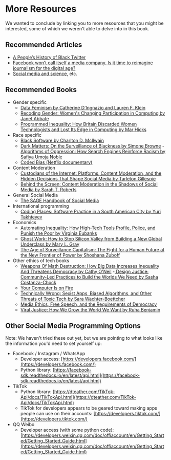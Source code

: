 # More Resources

We wanted to conclude by linking you to more resources that you might be interested, some of which we weren't able to delve into in this book.

## Recommended Articles
- [A People’s History of Black Twitter](https://www.wired.com/story/black-twitter-oral-history-part-i-coming-together/)
- [Facebook won’t call itself a media company.​ ​Is it time to reimagine journalism for the digital age?](https://www.theverge.com/2016/11/16/13655102/facebook-journalism-ethics-media-company-algorithm-tax)
- [Social media and science](https://www.theverge.com/2021/9/24/22688278/tiktok-science-study-survey-prolific), etc.

## Recommended Books

- Gender specific
  - [Data Feminism by Catherine D’Ingnazio and Lauren F. Klein](https://data-feminism.mitpress.mit.edu/)
  - [Recoding Gender: Women's Changing Participation in Computing by Janet Abbate](https://alliance-primo.hosted.exlibrisgroup.com/permalink/f/kjtuig/CP71194310920001451)
  - [Programmed Inequality: How Britain Discarded Women Technologists and Lost Its Edge in Computing by Mar Hicks](https://alliance-primo.hosted.exlibrisgroup.com/permalink/f/kjtuig/CP71330449730001451)
- Race specific
  - [Black Software by Charlton D. McIlwain](https://alliance-primo.hosted.exlibrisgroup.com/permalink/f/kjtuig/CP71309947450001451)
  - [Dark Matters: On the Surveillance of Blackness by Simone Browne](https://alliance-primo.hosted.exlibrisgroup.com/permalink/f/kjtuig/CP71236924010001451)
  -[ Algorithms of Oppression: How Search Engines Reinforce Racism by Safiya Umoja Noble](https://alliance-primo.hosted.exlibrisgroup.com/permalink/f/kjtuig/CP71268328710001451)
  - [Coded Bias (Netflix documentary)](https://www.netflix.com/title/81328723)
- Content Moderation
  - [Custodians of the Internet: Platforms, Content Moderation, and the Hidden Decisions That Shape Social Media by Tarleton Gillespie](https://alliance-primo.hosted.exlibrisgroup.com/permalink/f/kjtuig/CP71330449850001451)
  - [Behind the Screen: Content Moderation in the Shadows of Social Media by Sarah T. Roberts](https://alliance-primo.hosted.exlibrisgroup.com/permalink/f/kjtuig/CP71300073580001451)
- General Social Media
  - [The SAGE Handbook of Social Media](https://alliance-primo.hosted.exlibrisgroup.com/permalink/f/kjtuig/CP71272072120001451)
- International programming
  - [Coding Places: Software Practice in a South American City by Yuri Takhteyev](https://alliance-primo.hosted.exlibrisgroup.com/permalink/f/kjtuig/CP71113610430001451)
- Economics
  - [Automating Inequality: How High-Tech Tools Profile, Police, and Punish the Poor by Virginia Eubanks](https://alliance-primo.hosted.exlibrisgroup.com/permalink/f/kjtuig/CP71267319950001451)
  - [Ghost Work: How to Stop Silicon Valley from Building a New Global Underclass by Mary L. Gray](https://alliance-primo.hosted.exlibrisgroup.com/permalink/f/kjtuig/CP71299449260001451)
  - [The Age of Surveillance Capitalism: The Fight for a Human Future at the New Frontier of Power by Shoshana Zuboff](https://alliance-primo.hosted.exlibrisgroup.com/permalink/f/kjtuig/CP71293318290001451)
- Other ethics of tech books
  - [Weapons Of Math Destruction: How Big Data Increases Inequality And Threatens Democracy by Cathy O'Neil](https://alliance-primo.hosted.exlibrisgroup.com/permalink/f/kjtuig/CP71247625610001451)
  -[ Design Justice: Community-Led Practices to Build the Worlds We Need by Sasha Costanza-Chock](https://alliance-primo.hosted.exlibrisgroup.com/permalink/f/kjtuig/CP71329729680001451)
  - [Your Computer Is on Fire](https://alliance-primo.hosted.exlibrisgroup.com/permalink/f/kjtuig/CP71351563850001451)
  - [Technically Wrong: Sexist Apps, Biased Algorithms, and Other Threats of Toxic Tech by Sara Wachter-Boettcher](https://alliance-primo.hosted.exlibrisgroup.com/permalink/f/kjtuig/CP71316767650001451)
  - [Media Ethics, Free Speech, and the Requirements of Democracy](https://alliance-primo.hosted.exlibrisgroup.com/permalink/f/lvbsh/TN_cdi_askewsholts_vlebooks_9781351333450)
  - [Viral Justice: How We Grow the World We Want by Ruha Benjamin](https://press.princeton.edu/books/hardcover/9780691222882/viral-justice)

## Other Social Media Programming Options
Note: We haven't tried these out yet, but we are pointing to what looks like the information you'd need to set yourself up:

- Facebook / Instagram / WhatsApp
  - Developer access: [https://developers.facebook.com/](https://developers.facebook.com/)
  - Python library: [https://facebook-sdk.readthedocs.io/en/latest/api.html](https://facebook-sdk.readthedocs.io/en/latest/api.html)  
- TikTok
  - Python library: [https://dteather.com/TikTok-Api/docs/TikTokApi.html](https://dteather.com/TikTok-Api/docs/TikTokApi.html)
  - TikTok for developers appears to be geared toward making apps people can use on their accounts: [https://developers.tiktok.com/](https://developers.tiktok.com/)
- QQ Weibo
  - Developer access (with some python code): [https://developers.weixin.qq.com/doc/offiaccount/en/Getting_Started/Getting_Started_Guide.html](https://developers.weixin.qq.com/doc/offiaccount/en/Getting_Started/Getting_Started_Guide.html)
